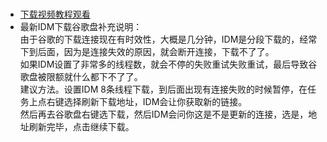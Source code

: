 # 

* [下载视频教程观看](https://github.com/quickvideosharing/QinYingNote/raw/main/yjnb/IDM%E4%B8%8B%E8%BD%BDGD/IDM%E4%B8%8B%E8%BD%BDGD.mp4)             
* 最新IDM下载谷歌盘补充说明：      
由于谷歌的下载连接现在有时效性，大概是几分钟，IDM是分段下载的，经常下到后面，因为是连接失效的原因，就会断开连接，下载不了了。             
如果IDM设置了非常多的线程数，就会不停的失败重试失败重试，最后导致谷歌盘被限额就什么都下不了了。                            
建议方法。设置IDM 8条线程下载，到后面出现有连接失败的时候暂停，在任务上点右键选择刷新下载地址，IDM会让你获取新的链接。               
然后再去谷歌盘右键选下载，然后IDM会问你这是不是更新的连接，选是，地址刷新完毕，点击继续下载。                         
